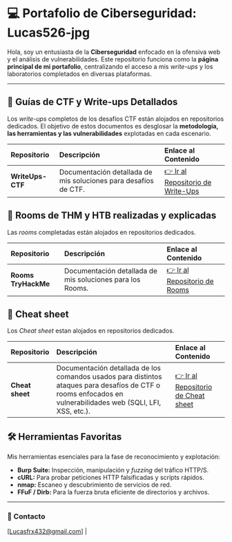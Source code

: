 # 💻 Portafolio de Ciberseguridad: Lucas526-jpg

Hola, soy un entusiasta de la **Ciberseguridad** enfocado en la ofensiva web y el análisis de vulnerabilidades. Este repositorio funciona como la **página principal de mi portafolio**, centralizando el acceso a mis *write-ups* y los laboratorios completados en diversas plataformas.

---

## 🚀 Guías de CTF y Write-ups Detallados

Los *write-ups* completos de los desafíos CTF están alojados en repositorios dedicados. El objetivo de estos documentos es desglosar la **metodología, las herramientas y las vulnerabilidades** explotadas en cada escenario.

| Repositorio | Descripción | Enlace al Contenido |
| :--- | :--- | :--- |
| **WriteUps-CTF** | Documentación detallada de mis soluciones para desafíos de CTF. | [👉 Ir al Repositorio de Write-Ups](https://github.com/Lucas526-jpg/Writeups-CTF) |

## 🚀 Rooms de THM y HTB realizadas y explicadas

Las *rooms* completadas están alojados en repositorios dedicados.

| Repositorio | Descripción | Enlace al Contenido |
| :--- | :--- | :--- |
| **Rooms TryHackMe** | Documentación detallada de mis soluciones para los Rooms. | [👉 Ir al Repositorio de Rooms](https://github.com/Lucas526-jpg/Rooms-TryHackMe) |

## 🚀 Cheat sheet

Los *Cheat sheet* estan alojados en repositorios dedicados.

| Repositorio | Descripción | Enlace al Contenido |
| :--- | :--- | :--- |
| **Cheat sheet** | Documentación detallada de los comandos usados para distintos ataques para desafíos de CTF o rooms enfocados en vulnerabilidades web (SQLI, LFI, XSS, etc.). | [👉 Ir al Repositorio de Cheat sheet](https://github.com/Lucas526-jpg/Cheat-sheet) |

## 🛠 Herramientas Favoritas

Mis herramientas esenciales para la fase de reconocimiento y explotación:

* **Burp Suite:** Inspección, manipulación y *fuzzing* del tráfico HTTP/S.
* **cURL:** Para probar peticiones HTTP falsificadas y scripts rápidos.
* **nmap:** Escaneo y descubrimiento de servicios de red.
* **FFuF / Dirb:** Para la fuerza bruta eficiente de directorios y archivos.

---

### 📧 Contacto

[Lucasfrx432@gmail.com] | 
